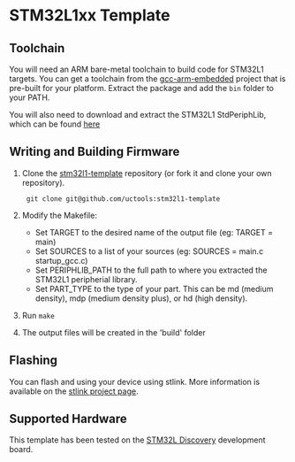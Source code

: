STM32L1xx Template
==================

## Toolchain

You will need an ARM bare-metal toolchain to build code for STM32L1 targets.
You can get a toolchain from the
[gcc-arm-embedded](https://launchpad.net/gcc-arm-embedded) project that is
pre-built for your platform. Extract the package and add the `bin` folder to
your PATH.

You will also need to download and extract the STM32L1 StdPeriphLib, which can
be found
[here](http://www.st.com/web/catalog/tools/FM147/CL1794/SC961/SS1743/PF257913)

## Writing and Building Firmware

1. Clone the
   [stm32l1-template](https://github.com/uctools/stm32l1-template)
   repository (or fork it and clone your own repository).

        git clone git@github.com/uctools:stm32l1-template

2. Modify the Makefile:
    * Set TARGET to the desired name of the output file (eg: TARGET = main)
    * Set SOURCES to a list of your sources (eg: SOURCES = main.c
      startup\_gcc.c)
    * Set PERIPHLIB\_PATH to the full path to where you extracted the STM32L1
      peripherial library.
    * Set PART\_TYPE to the type of your part. This can be md (medium density),
      mdp (medium density plus), or hd (high density).

3. Run `make`

4. The output files will be created in the 'build' folder

## Flashing

You can flash and using your device using stlink. More information is available 
on the [stlink project page](https://github.com/texane/stlink).

## Supported Hardware

This template has been tested on the [STM32L 
Discovery](http://www.st.com/web/en/catalog/tools/PF250990) development board.
